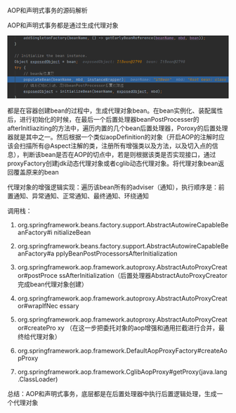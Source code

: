 AOP和声明式事务的源码解析

AOP和声明式事务都是通过生成代理对象



![](images/image-20210616155136146.png)



都是在容器创建bean的过程中，生成代理对象bean。在bean实例化、装配属性后，进行初始化的时候，在最后一个后置处理器beanPostProcesser的afterInitliaziting的方法中，遍历内置的几个bean后置处理器，Poroxy的后置处理器就是其中之一。然后根据一个类似aopDefinition的对象（开启AOP的注解时应该会扫描所有@Aspect注解的类，注册所有增强类以及方法，以及切入点的信息），判断该bean是否在AOP的切点中，若是则根据该类是否实现接口，通过proxyFactory创建jdk动态代理对象或者cglib动态代理对象。将代理对象bean返回覆盖原来的bean

代理对象的增强逻辑实现：遍历该bean所有的adviser（通知），执行顺序是：前置通知、异常通知、正常通知、最终通知、环绕通知



调用栈：

1. org.springframework.beans.factory.support.AbstractAutowireCapableBeanFactory#i
   nitializeBean

2. org.springframework.beans.factory.support.AbstractAutowireCapableBeanFactory#a
   pplyBeanPostProcessorsAfterInitialization
3. org.springframework.aop.framework.autoproxy.AbstractAutoProxyCreator#postProce
   ssAfterInitialization（后置处理器AbstractAutoProxyCreator完成bean代理对象创建）
4. org.springframework.aop.framework.autoproxy.AbstractAutoProxyCreator#wrapIfNec
   essary
5. org.springframework.aop.framework.autoproxy.AbstractAutoProxyCreator#createPro
   xy （在这⼀步把委托对象的aop增强和通⽤拦截进⾏合并，最终给代理对象）
6. org.springframework.aop.framework.DefaultAopProxyFactory#createAopProxy
7. org.springframework.aop.framework.CglibAopProxy#getProxy(java.lang.ClassLoader)





总结：AOP和声明式事务，底层都是在后置处理器中执行后置逻辑处理，生成一个代理对象